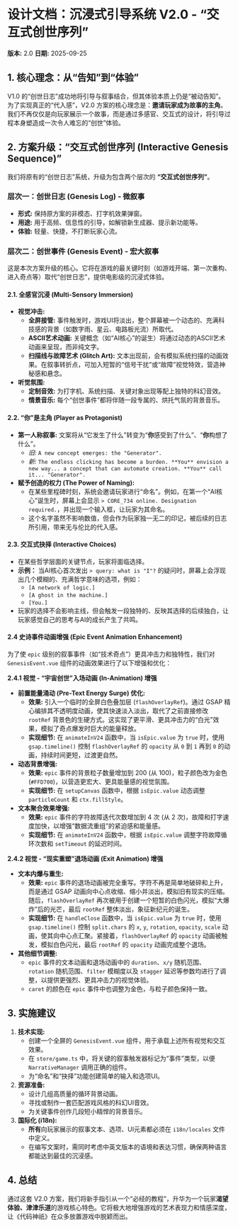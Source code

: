 # 设计文档：沉浸式引导系统 V2.0 - “交互式创世序列”

**版本:** 2.0
**日期:** 2025-09-25

## 1. 核心理念：从“告知”到“体验”

V1.0 的“创世日志”成功地将引导与叙事结合，但其体验本质上仍是“被动告知”。为了实现真正的“代入感”，V2.0 方案的核心理念是：**邀请玩家成为故事的主角**。我们不再仅仅是向玩家展示一个故事，而是通过多感官、交互式的设计，将引导过程本身塑造成一次令人难忘的“创世”体验。

## 2. 方案升级：“交互式创世序列 (Interactive Genesis Sequence)”

我们将原有的“创世日志”系统，升级为包含两个层次的 **“交互式创世序列”**。

### 层次一：创世日志 (Genesis Log) - 微叙事

-   **形式:** 保持原方案的非模态、打字机效果弹窗。
-   **用途:** 用于高频、信息性的引导，如解锁新生成器、提示新功能等。
-   **体验:** 轻量、快捷，不打断玩家心流。

### 层次二：创世事件 (Genesis Event) - 宏大叙事

这是本次方案升级的核心。它将在游戏的最关键时刻（如游戏开端、第一次重构、进入奇点等）取代“创世日志”，提供电影级的沉浸式体验。

#### 2.1. 全感官沉浸 (Multi-Sensory Immersion)

-   **视觉冲击:**
    -   **全屏接管:** 事件触发时，游戏UI将淡出，整个屏幕被一个动态的、充满科技感的背景（如数字雨、星云、电路板光流）所取代。
    -   **ASCII艺术动画:** 关键概念（如“AI核心”的诞生）将通过动态的ASCII艺术动画来呈现，而非纯文字。
    -   **扫描线与故障艺术 (Glitch Art):** 文本出现前，会有模拟系统扫描的动画效果。在叙事转折点，可加入短暂的“信号干扰”或“故障”视觉特效，营造神秘感和悬念。
-   **听觉氛围:**
    -   **定制音效:** 为打字机、系统扫描、关键对象出现等配上独特的科幻音效。
    -   **情景音乐:** 每个“创世事件”都将伴随一段专属的、烘托气氛的背景音乐。

#### 2.2. “你”是主角 (Player as Protagonist)

-   **第一人称叙事:** 文案将从“它发生了什么”转变为“**你**感受到了什么”、“**你**构想了什么”。
    -   *旧:* `A new concept emerges: the "Generator".`
    -   *新:* `The endless clicking has become a burden. **You** envision a new way... a concept that can automate creation. **You** call it... "Generator".`
-   **赋予创造的权力 (The Power of Naming):**
    -   在某些里程碑时刻，系统会邀请玩家进行“命名”。例如，在第一个“AI核心”诞生时，屏幕上会显示 `> CORE_734 online. Designation required.`，并出现一个输入框，让玩家为其命名。
    -   这个名字虽然不影响数值，但会作为玩家独一无二的印记，被后续的日志所引用，带来无与伦比的代入感。

#### 2.3. 交互式抉择 (Interactive Choices)

-   在某些哲学层面的关键节点，玩家将面临选择。
-   **示例：** 当AI核心首次发出 `> query: what is "I"?` 的疑问时，屏幕上会浮现出几个模糊的、充满哲学意味的选项，例如：
    -   `[A network of logic.]`
    -   `[A ghost in the machine.]`
    -   `[You.]`
-   玩家的选择不会影响主线，但会触发一段独特的、反映其选择的后续独白，让玩家感觉自己的思考与AI的成长产生了共鸣。

#### 2.4 史诗事件动画增强 (Epic Event Animation Enhancement)

为了使 `epic` 级别的叙事事件（如“技术奇点”）更具冲击力和独特性，我们对 `GenesisEvent.vue` 组件的动画效果进行了以下增强和优化：

**2.4.1 视觉 - “宇宙创世”入场动画 (In-Animation) 增强**

*   **前置能量涌动 (Pre-Text Energy Surge) 优化:**
    *   **效果:** 引入一个临时的全屏白色叠加层 (`flashOverlayRef`)。通过 GSAP 精心编排其不透明度动画，使其快速淡入淡出，取代了之前直接修改 `rootRef` 背景色的生硬方式。这实现了更平滑、更具冲击力的“白光”效果，模拟了奇点爆发时巨大的能量释放。
    *   **实现细节:** 在 `animateInV24` 函数中，当 `isEpic.value` 为 `true` 时，使用 `gsap.timeline()` 控制 `flashOverlayRef` 的 `opacity` 从 `0` 到 `1` 再到 `0` 的动画，持续时间更短，过渡更自然。
*   **动态背景增强:**
    *   **效果:** `epic` 事件的背景粒子数量增加到 200 (从 100)，粒子颜色改为金色 (`#FFD700`)，以营造更宏大、更具能量感的视觉氛围。
    *   **实现细节:** 在 `setupCanvas` 函数中，根据 `isEpic.value` 动态调整 `particleCount` 和 `ctx.fillStyle`。
*   **文本聚合效果增强:**
    *   **效果:** `epic` 事件的字符故障迭代次数增加到 4 次 (从 2 次)，故障和打字速度加快，以增强“数据流重组”的紧迫感和能量感。
    *   **实现细节:** 在 `animateInV24` 函数中，根据 `isEpic.value` 调整字符故障循环次数和 `setTimeout` 的延迟时间。

**2.4.2 视觉 - “现实重塑”退场动画 (Exit Animation) 增强**

*   **文本内爆与重生:**
    *   **效果:** `epic` 事件的退场动画被完全重写。字符不再是简单地破碎和上升，而是通过 GSAP 动画向中心点收缩、缩小并淡出，模拟旧有现实的压缩。随后，`flashOverlayRef` 再次被用于创建一个短暂的白色闪光，模拟“大爆炸”后的光芒，最后 `rootRef` 整体淡出，象征新纪元的诞生。
    *   **实现细节:** 在 `handleClose` 函数中，当 `isEpic.value` 为 `true` 时，使用 `gsap.timeline()` 控制 `split.chars` 的 `x`, `y`, `rotation`, `opacity`, `scale` 动画，使其向中心点汇聚。紧接着，`flashOverlayRef` 的 `opacity` 动画被触发，模拟白色闪光，最后 `rootRef` 的 `opacity` 动画完成整个退场。
*   **其他细节调整:**
    *   `epic` 事件的文本动画和退场动画中的 `duration`、`x/y` 随机范围、`rotation` 随机范围、`filter` 模糊度以及 `stagger` 延迟等参数均进行了调整，以提供更强烈、更具冲击力的视觉体验。
    *   `caret` 的颜色在 `epic` 事件中也调整为金色，与粒子颜色保持一致。

## 3. 实施建议

1.  **技术实现:**
    -   创建一个全屏的 `GenesisEvent.vue` 组件，用于承载上述所有视觉和交互效果。
    -   在 `store/game.ts` 中，将关键的叙事触发器标记为“事件”类型，以便 `NarrativeManager` 调用正确的组件。
    -   为“命名”和“抉择”功能创建简单的输入和选项UI。
2.  **资源准备:**
    *   设计几组高质量的循环背景动画。
    *   寻找或制作一套匹配游戏风格的科幻UI音效。
    *   为关键事件创作几段短小精悍的背景音乐。
3.  **国际化 (i18n):**
    *   **所有**向玩家展示的叙事文本、选项、UI元素都必须在 `i18n/locales` 文件中定义。
    *   在编写文案时，需同时考虑中英文版本的语境和表达习惯，确保两种语言都能达到最佳的沉浸感。

## 4. 总结

通过这套 V2.0 方案，我们将新手指引从一个“必经的教程”，升华为一个玩家**渴望体验、津津乐道**的游戏核心特色。它将极大地增强游戏的艺术表现力和情感深度，让《代码神祇》在众多放置游戏中脱颖而出。